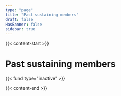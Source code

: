 ```yaml
---
type: "page"
title: "Past sustaining members"
draft: false
HasBanner: false
sidebar: true
---
```


{{< content-start >}}

# Past sustaining members

{{< fund type="inactive" >}}

{{< content-end >}}
